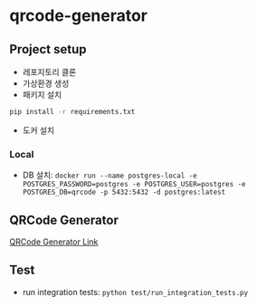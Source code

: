 # qrcode-generator

## Project setup

- 레포지토리 클론
- 가상환경 생성
- 패키지 설치

```bash
pip install -r requirements.txt
```

- 도커 설치

### Local

- DB 설치: `docker run --name postgres-local -e POSTGRES_PASSWORD=postgres -e POSTGRES_USER=postgres -e POSTGRES_DB=qrcode -p 5432:5432 -d postgres:latest`


## QRCode Generator

[QRCode Generator Link](https://qrcode.piusdev.com)

## Test

- run integration tests: `python test/run_integration_tests.py`
